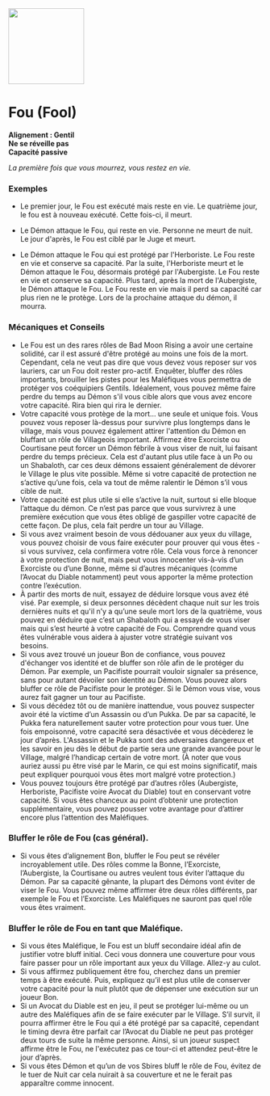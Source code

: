 <img src="https://github.com/brain-academy/wiki/blob/master/blood-on-the-clocktower/img/fool.png?raw=true" height="150"> 

# Fou (Fool)

**Alignement : Gentil**
\
**Ne se réveille pas**
\
**Capacité passive**

*La première fois que vous mourrez, vous restez en vie.*

### Exemples
* Le premier jour, le Fou est exécuté mais reste en vie. Le quatrième jour, le fou est à nouveau exécuté. Cette fois-ci, il meurt. 

* Le Démon attaque le Fou, qui reste en vie. Personne ne meurt de nuit. Le jour d'après, le Fou est ciblé par le Juge et meurt. 

* Le Démon attaque le Fou qui est protégé par l'Herboriste. Le Fou reste en vie et conserve sa capacité. Par la suite, l'Herboriste meurt et le Démon attaque le Fou, désormais protégé par l'Aubergiste. Le Fou reste en vie et conserve sa capacité. Plus tard, après la mort de l'Aubergiste, le Démon attaque le Fou. Le Fou reste en vie mais il perd sa capacité car plus rien ne le protège. Lors de la prochaine attaque du démon, il mourra.


### Mécaniques et Conseils
- Le Fou est un des rares rôles de Bad Moon Rising a avoir une certaine solidité, car il est assuré d'être protégé au moins une fois de la mort. Cependant, cela ne veut pas dire que vous devez vous reposer sur vos lauriers, car un Fou doit rester pro-actif. Enquêter, bluffer des rôles importants, brouiller les pistes pour les Maléfiques vous permettra de protéger vos coéquipiers Gentils. Idéalement, vous pouvez même faire perdre du temps au Démon s'il vous cible alors que vous avez encore votre capacité. Rira bien qui rira le dernier.
- Votre capacité vous protège de la mort… une seule et unique fois. Vous pouvez vous reposer là-dessus pour survivre plus longtemps dans le village, mais vous pouvez également attirer l'attention du Démon en bluffant un rôle de Villageois important. Affirmez être Exorciste ou Courtisane peut forcer un Démon fébrile à vous viser de nuit, lui faisant perdre du temps précieux. Cela est d'autant plus utile face à un Po ou un Shabaloth, car ces deux démons essaient généralement de dévorer le Village le plus vite possible. Même si votre capacité de protection ne s’active qu’une fois, cela va tout de même ralentir le Démon s’il vous cible de nuit.
- Votre capacité est plus utile si elle s’active la nuit, surtout si elle bloque l’attaque du démon. Ce n’est pas parce que vous survivrez à une première exécution que vous êtes obligé de gaspiller votre capacité de cette façon. De plus, cela fait perdre un tour au Village.
- Si vous avez vraiment besoin de vous dédouaner aux yeux du village, vous pouvez choisir de vous faire exécuter pour prouver qui vous êtes - si vous survivez, cela confirmera votre rôle. Cela vous force à renoncer à votre protection de nuit, mais peut vous innocenter vis-à-vis d’un Exorciste ou d’une Bonne, même si d’autres mécaniques (comme l’Avocat du Diable notamment) peut vous apporter la même protection contre l’exécution.
- À partir des morts de nuit, essayez de déduire lorsque vous avez été visé. Par exemple, si deux personnes décèdent chaque nuit sur les trois dernières nuits et qu'il n’y a qu’une seule mort lors de la quatrième, vous pouvez en déduire que c’est un Shabaloth qui a essayé de vous viser mais qui s’est heurté à votre capacité de Fou. Comprendre quand vous êtes vulnérable vous aidera à ajuster votre stratégie suivant vos besoins.
- Si vous avez trouvé un joueur Bon de confiance, vous pouvez d'échanger vos identité et de bluffer son rôle afin de le protéger du Démon. Par exemple, un Pacifiste pourrait vouloir signaler sa présence, sans pour autant dévoiler son identité au Démon. Vous pouvez alors bluffer ce rôle de Pacifiste pour le protéger. Si le Démon vous vise, vous aurez fait gagner un tour au Pacifiste.
- Si vous décédez tôt ou de manière inattendue, vous pouvez suspecter avoir été la victime d’un Assassin ou d’un Pukka. De par sa capacité, le Pukka fera naturellement sauter votre protection pour vous tuer. Une fois empoisonné, votre capacité sera désactivée et vous décèderez le jour d’après. L'Assassin et le Pukka sont des adversaires dangereux et les savoir en jeu dès le début de partie sera une grande avancée pour le Village, malgré l’handicap certain de votre mort. (À noter que vous auriez aussi pu être visé par le Marin, ce qui est moins significatif, mais peut expliquer pourquoi vous êtes mort malgré votre protection.)
- Vous pouvez toujours être protégé par d’autres rôles (Aubergiste, Herboriste, Pacifiste voire Avocat du Diable) tout en conservant votre capacité. Si vous êtes chanceux au point d’obtenir une protection supplémentaire, vous pouvez pousser votre avantage pour d’attirer encore plus l’attention des Maléfiques.

### Bluffer le rôle de Fou (cas général).
- Si vous êtes d’alignement Bon, bluffer le Fou peut se révéler incroyablement utile. Des rôles comme la Bonne, l’Exorciste, l’Aubergiste, la Courtisane ou autres veulent tous éviter l’attaque du Démon. Par sa capacité gênante, la plupart des Démons vont éviter de viser le Fou. Vous pouvez même affirmer être deux rôles différents, par exemple le Fou et l’Exorciste. Les Maléfiques ne sauront pas quel rôle vous êtes vraiment.

### Bluffer le rôle de Fou en tant que Maléfique.
- Si vous êtes Maléfique, le Fou est un bluff secondaire idéal afin de justifier votre bluff initial. Ceci vous donnera une couverture pour vous faire passer pour un rôle important aux yeux du Village. Allez-y au culot.
- Si vous affirmez publiquement être fou, cherchez dans un premier temps à être exécuté. Puis, expliquez qu’il est plus utile de conserver votre capacité pour la nuit plutôt que de dépenser une exécution sur un joueur Bon.
- Si un Avocat du Diable est en jeu, il peut se protéger lui-même ou un autre des Maléfiques afin de se faire exécuter par le Village. S’il survit, il pourra affirmer être le Fou qui a été protégé par sa capacité, cependant le timing devra être parfait car l’Avocat du Diable ne peut pas protéger deux tours de suite la même personne. Ainsi, si un joueur suspect affirme être le Fou, ne l'exécutez pas ce tour-ci et attendez peut-être le jour d’après.
- Si vous êtes Démon et qu’un de vos Sbires bluff le rôle de Fou, évitez de le tuer de Nuit car cela nuirait à sa couverture et ne le ferait pas apparaître comme innocent.

